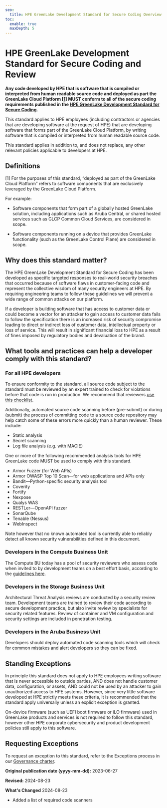 ```yaml
---
seo:
  title: HPE GreenLake Development Standard for Secure Coding Overview | HPE GreenLake Cloud Platform
toc:
  enable: true
  maxDepth: 5
---
```


# HPE GreenLake Development Standard for Secure Coding and Review

**Any code developed by HPE that is software that is compiled or interpreted from human readable source code and deployed as part the GreenLake Cloud Platform [[1](#def-DeployedAsPartOfPlatform)] MUST conform to all of the secure coding requirements published in the [HPE GreenLake Development Standard for Secure Coding](../ratified/secure_coding/secure_coding_and_reviews.md).**

This standard applies to HPE employees (including contractors or agencies that are developing software at the request of HPE) that are developing software that forms part of the GreenLake Cloud Platform, by writing software that is compiled or interpreted from human readable source code.

This standard applies in addition to, and does not replace, any other relevant policies applicable to developers at HPE.

## Definitions

[1] <a name="def-DeployedAsPartOfPlatform"></a>For the purposes of this standard, “deployed as part of the GreenLake Cloud Platform” refers to software components that are exclusively leveraged by the GreenLake Cloud Platform.

For example:

* Software components that form part of a globally hosted GreenLake solution, including applications such as Aruba Central, or shared hosted services such as GLCP Common Cloud Services, are considered in scope.

* Software components running on a device that provides GreenLake functionality (such as the GreenLake Control Plane) are considered in scope.

## Why does this standard matter?

The HPE GreenLake Development Standard for Secure Coding has been developed as specific targeted responses to real-world security breaches that occurred because of software flaws in customer-facing code and represent the collective wisdom of many security engineers at HPE. By requiring engineering teams to follow these guidelines we will prevent a wide range of common attacks on our platform.

If a developer is building software that has access to customer data or could become a vector for an attacker to gain access to customer data fails to follow the specification there is an increased risk of security compromise leading to direct or indirect loss of customer data, intellectual property or loss of service. This will result in significant financial loss to HPE as a result of fines imposed by regulatory bodies and devaluation of the brand.

## What tools and practices can help a developer comply with this standard?

### For all HPE developers

To ensure conformity to the standard, all source code subject to the standard must be reviewed by an expert trained to check for violations before that code is run in production. We recommend that reviewers [use this checklist](../ratified/secure_coding/securecodingquick.md).

Additionally, automated source code scanning before (pre-submit) or during (submit) the process of committing code to a source code repository may help catch some of these errors more quickly than a human reviewer. These include:

* Static analysis
* Secret scanning
* Log file analysis (e.g. with MACIE)

One or more of the following recommended analysis tools for HPE GreenLake code MUST be used to comply with this standard.

* Armor Fuzzer (for Web APIs)
* Armor OWASP Top 10 Scan&mdash;for web applications and APIs only
* Bandit&mdash;Python-specific security analysis tool
* Coverity
* Fortify
* Nexpose
* Qualys WAS
* RESTLer&mdash;OpenAPI fuzzer
* SonarQube
* Tenable (Nessus)
* WebInspect

Note however that no known automated tool is currently able to reliably detect all known security vulnerabilities defined in this document.

### Developers in the Compute Business Unit

The Compute BU today has a pool of security reviewers who assess code when invited to by development teams on a best effort basis, according to the [guidelines here](https://rndwiki-pro.its.hpecorp.net/display/ComputeCentral/Secure+Coding+Practices+and+Secure+Code+Reviews).

### Developers in the Storage Business Unit

Architectural Threat Analysis reviews are conducted by a security review team. Development teams are trained to review their code according to secure development practice, but also invite review by specialists for security related features. Review of container and VM configuration and security settings are included in penetration testing.

### Developers in the Aruba Business Unit

Developers should deploy automated code scanning tools which will check for common mistakes and alert developers so they can be fixed.

## Standing Exceptions

In principle this standard does not apply to HPE employees writing software that is never accessible to outside parties, AND does not handle customer data, configuration, or assets, AND could not be used by an attacker to gain unauthorized access to HPE systems. However, since very little software developed at HPE strictly meets these criteria, it is recommended that the standard apply universally unless an explicit exception is granted.

On-device firmware (such as UEFI boot firmware or iLO firmware) used in GreenLake products and services is not required to follow this standard, however other HPE corporate cybersecurity and product development policies still apply to this software.

## Requesting Exceptions

To request an exception to this standard, refer to the Exceptions process in our [Governance charter](../governance/index.md#audit-exemptions-to-policies).

**Original publication date (yyyy-mm-dd):** 2023-06-27

**Revised:** 2024-08-23

**What's Changed** 2024-08-23

* Added a list of required code scanners
